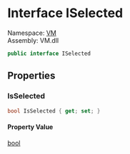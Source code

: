 # Interface ISelected

Namespace: [VM](VM.md)  
Assembly: VM.dll  

```csharp
public interface ISelected
```

## Properties

### IsSelected

```csharp
bool IsSelected { get; set; }
```

#### Property Value

 [bool](https://learn.microsoft.com/dotnet/api/system.boolean)


